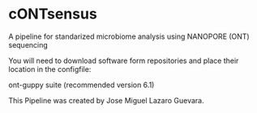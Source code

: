 # cONTsensus
A pipeline for standarized microbiome analysis using NANOPORE (ONT) sequencing

You will need to download software form repositories and place their location in the configfile:

ont-guppy suite (recommended version 6.1)

This Pipeline was created by Jose Miguel Lazaro Guevara.
